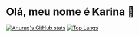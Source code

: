 # Olá, meu nome é Karina 👋

<!--
Here are some ideas to get you started:

- 🔭 I’m currently working on ...
- 🌱 I’m currently learning ...
- 👯 I’m looking to collaborate on ...
- 🤔 I’m looking for help with ...
- 💬 Ask me about ...
- 📫 How to reach me: ...
- 😄 Pronouns: ...
- ⚡ Fun fact: ...
-->

[![Anurag's GitHub stats](https://github-readme-stats.vercel.app/api?username=karinaizo&show_icons=true&theme=ayu-mirage&hide=prs,issues,contribs&line_height=10)](https://github.com/anuraghazra/github-readme-stats)
[![Top Langs](https://github-readme-stats.vercel.app/api/top-langs/?username=karinaizo&theme=ayu-mirage&layout=compact)](https://github.com/anuraghazra/github-readme-stats)
